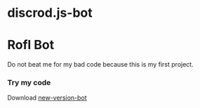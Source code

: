 # discrod.js-bot

# Rofl Bot

Do not beat me for my bad code because this is my first project.


<h3>Try my code</h3>
Download <a href="https://github.com/loveyousomuch554/discord.js-bot/tree/new-version-bot">new-version-bot</a>